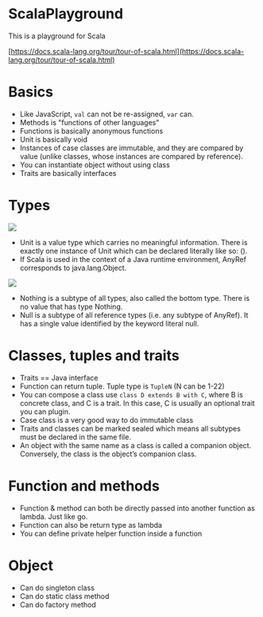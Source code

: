 # ScalaPlayground
This is a playground for Scala

[https://docs.scala-lang.org/tour/tour-of-scala.html](https://docs.scala-lang.org/tour/tour-of-scala.html)

# Basics
- Like JavaScript, `val` can not be re-assigned, `var` can.
- Methods is "functions of other languages"
- Functions is basically anonymous functions
- Unit is basically void
- Instances of case classes are immutable, and they are compared by value (unlike classes, whose instances are compared by reference).
- You can instantiate object without using class
- Traits are basically interfaces

# Types
![](https://docs.scala-lang.org/resources/images/tour/unified-types-diagram.svg)
- Unit is a value type which carries no meaningful information. There is exactly one instance of Unit which can be declared literally like so: ().
- If Scala is used in the context of a Java runtime environment, AnyRef corresponds to java.lang.Object.

![](https://docs.scala-lang.org/resources/images/tour/type-casting-diagram.svg)
- Nothing is a subtype of all types, also called the bottom type. There is no value that has type Nothing. 
- Null is a subtype of all reference types (i.e. any subtype of AnyRef). It has a single value identified by the keyword literal null.

# Classes, tuples and traits
- Traits == Java interface
- Function can return tuple. Tuple type is `TupleN` (N can be 1-22)
- You can compose a class use `class D extends B with C`, where B is concrete class, and C is a trait. In this case, C is usually an optional trait you can plugin.
- Case class is a very good way to do immutable class
- Traits and classes can be marked sealed which means all subtypes must be declared in the same file.
- An object with the same name as a class is called a companion object. Conversely, the class is the object’s companion class.

# Function and methods
- Function & method can both be directly passed into another function as lambda. Just like go.
- Function can also be return type as lambda
- You can define private helper function inside a function

# Object
- Can do singleton class
- Can do static class method
- Can do factory method